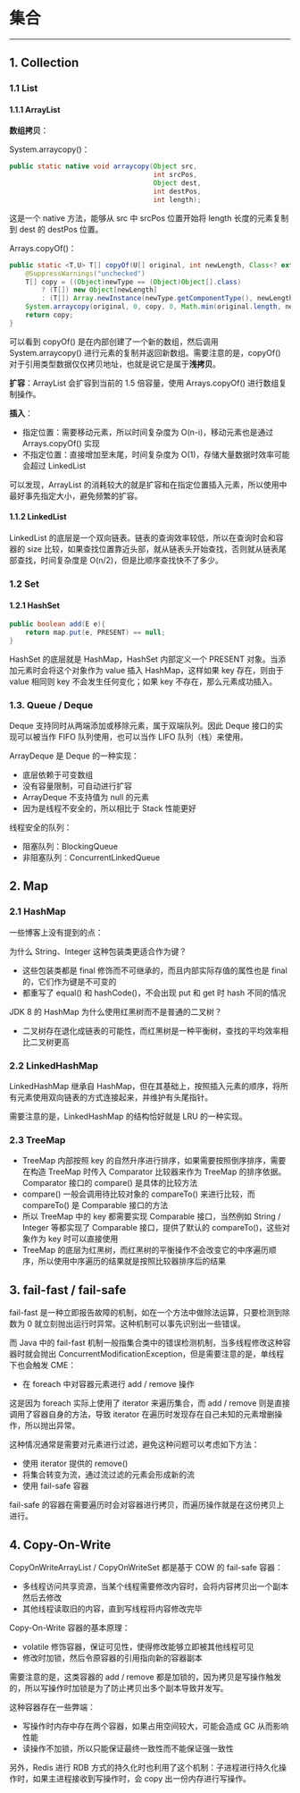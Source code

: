 # 集合

---
## 1. Collection

### 1.1 List

#### 1.1.1 ArrayList

**数组拷贝**：

System.arraycopy()：

```java
public static native void arraycopy(Object src,
                                    int srcPos,
                                    Object dest,
                                    int destPos,
                                    int length);
```

这是一个 native 方法，能够从 src 中 srcPos 位置开始将 length 长度的元素复制到 dest 的 destPos 位置。

Arrays.copyOf()：

```java
public static <T,U> T[] copyOf(U[] original, int newLength, Class<? extends T[]> newType) {
    @SuppressWarnings("unchecked")
    T[] copy = ((Object)newType == (Object)Object[].class)
        ? (T[]) new Object[newLength]
        : (T[]) Array.newInstance(newType.getComponentType(), newLength);
    System.arraycopy(original, 0, copy, 0, Math.min(original.length, newLength));
    return copy;
}
```

可以看到 copyOf() 是在内部创建了一个新的数组，然后调用 System.arraycopy() 进行元素的复制并返回新数组。需要注意的是，copyOf() 对于引用类型数据仅仅拷贝地址，也就是说它是属于**浅拷贝**。

**扩容**：ArrayList 会扩容到当前的 1.5 倍容量，使用 Arrays.copyOf() 进行数组复制操作。

**插入**：

* 指定位置：需要移动元素，所以时间复杂度为 O(n-i)，移动元素也是通过 Arrays.copyOf() 实现
* 不指定位置：直接增加至末尾，时间复杂度为 O(1)，存储大量数据时效率可能会超过 LinkedList

可以发现，ArrayList 的消耗较大的就是扩容和在指定位置插入元素，所以使用中最好事先指定大小，避免频繁的扩容。

#### 1.1.2 LinkedList

LinkedList 的底层是一个双向链表。链表的查询效率较低，所以在查询时会和容器的 size 比较，如果查找位置靠近头部，就从链表头开始查找，否则就从链表尾部查找，时间复杂度是 O(n/2)，但是比顺序查找快不了多少。

### 1.2 Set

#### 1.2.1 HashSet

```java
public boolean add(E e){
    return map.put(e, PRESENT) == null;
}
```

HashSet 的底层就是 HashMap，HashSet 内部定义一个 PRESENT 对象。当添加元素时会将这个对象作为 value 插入 HashMap，这样如果 key 存在，则由于 value 相同则 key 不会发生任何变化；如果 key 不存在，那么元素成功插入。

### 1.3. Queue / Deque

Deque 支持同时从两端添加或移除元素，属于双端队列。因此 Deque 接口的实现可以被当作 FIFO 队列使用，也可以当作 LIFO 队列（栈）来使用。

ArrayDeque 是 Deque 的一种实现：

* 底层依赖于可变数组
* 没有容量限制，可自动进行扩容
* ArrayDeque 不支持值为 null 的元素
* 因为是线程不安全的，所以相比于 Stack 性能更好

线程安全的队列：

* 阻塞队列：BlockingQueue
* 非阻塞队列：ConcurrentLinkedQueue

## 2. Map

### 2.1 HashMap

一些博客上没有提到的点：

为什么 String、Integer 这种包装类更适合作为键？

* 这些包装类都是 final 修饰而不可继承的，而且内部实际存值的属性也是 final 的，它们作为键是不可变的
* 都重写了 equal() 和 hashCode()，不会出现 put 和 get 时 hash 不同的情况

JDK 8 的 HashMap 为什么使用红黑树而不是普通的二叉树？

* 二叉树存在退化成链表的可能性，而红黑树是一种平衡树，查找的平均效率相比二叉树更高

### 2.2 LinkedHashMap

LinkedHashMap 继承自 HashMap，但在其基础上，按照插入元素的顺序，将所有元素使用双向链表的方式连接起来，并维护有头尾指针。

需要注意的是，LinkedHashMap 的结构恰好就是 LRU 的一种实现。

### 2.3 TreeMap

* TreeMap 内部按照 key 的自然升序进行排序，如果需要按照倒序排序，需要在构造 TreeMap 时传入 Comparator 比较器来作为 TreeMap 的排序依据。Comparator 接口的 compare() 是具体的比较方法
* compare() 一般会调用待比较对象的 compareTo() 来进行比较，而 compareTo() 是 Comparable 接口的方法
* 所以 TreeMap 中的 key 都需要实现 Comparable 接口，当然例如 String / Integer 等都实现了 Comparable 接口，提供了默认的 compareTo()，这些对象作为 key 时可以直接使用
* TreeMap 的底层为红黑树，而红黑树的平衡操作不会改变它的中序遍历顺序，所以使用中序遍历的结果就是按照比较器排序后的结果

## 3. fail-fast / fail-safe

fail-fast 是一种立即报告故障的机制，如在一个方法中做除法运算，只要检测到除数为 0 就立刻抛出运行时异常。这种机制可以事先识别出一些错误。

而 Java 中的 fail-fast 机制一般指集合类中的错误检测机制，当多线程修改这种容器时就会抛出 ConcurrentModificationException，但是需要注意的是，单线程下也会触发 CME：

* 在 foreach 中对容器元素进行 add / remove 操作

这是因为 foreach 实际上使用了 iterator 来遍历集合，而 add / remove 则是直接调用了容器自身的方法，导致 iterator 在遍历时发现存在自己未知的元素增删操作，所以抛出异常。

这种情况通常是需要对元素进行过滤，避免这种问题可以考虑如下方法：

* 使用 iterator 提供的 remove()
* 将集合转变为流，通过流过滤的元素会形成新的流
* 使用 fail-safe 容器

fail-safe 的容器在需要遍历时会对容器进行拷贝，而遍历操作就是在这份拷贝上进行。

## 4. Copy-On-Write

CopyOnWriteArrayList / CopyOnWriteSet 都是基于 COW 的 fail-safe 容器：

* 多线程访问共享资源，当某个线程需要修改内容时，会将内容拷贝出一个副本然后去修改
* 其他线程读取旧的内容，直到写线程将内容修改完毕

Copy-On-Write 容器的基本原理：

* volatile 修饰容器，保证可见性，使得修改能够立即被其他线程可见
* 修改时加锁，然后令原容器的引用指向新的容器副本

需要注意的是，这类容器的 add / remove 都是加锁的，因为拷贝是写操作触发的，所以写操作时加锁是为了防止拷贝出多个副本导致并发写。

这种容器存在一些弊端：

* 写操作时内存中存在两个容器，如果占用空间较大，可能会造成 GC 从而影响性能
* 读操作不加锁，所以只能保证最终一致性而不能保证强一致性

另外，Redis 进行 RDB 方式的持久化时也利用了这个机制：子进程进行持久化操作时，如果主进程接收到写操作时，会 copy 出一份内存进行写操作。
